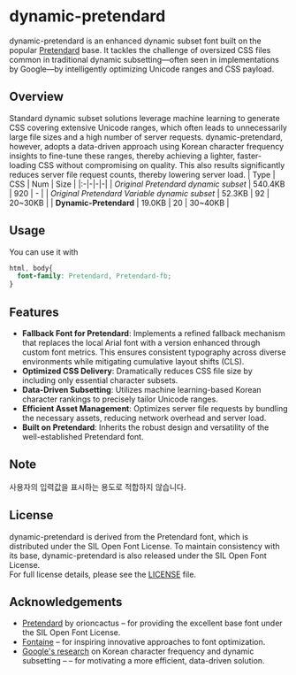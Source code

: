 # dynamic-pretendard

dynamic-pretendard is an enhanced dynamic subset font built on the popular [Pretendard](https://github.com/orioncactus/pretendard) base. It tackles the challenge of oversized CSS files common in traditional dynamic subsetting—often seen in implementations by Google—by intelligently optimizing Unicode ranges and CSS payload.

## Overview

Standard dynamic subset solutions leverage machine learning to generate CSS covering extensive Unicode ranges, which often leads to unnecessarily large file sizes and a high number of server requests.
dynamic-pretendard, however, adopts a data-driven approach using Korean character frequency insights to fine-tune these ranges, thereby achieving a lighter, faster-loading CSS without compromising on quality. This also results significantly reduces server file request counts, thereby lowering server load.
| Type | CSS | Num | Size |
|:-|-|-|-|
| *Original Pretendard dynamic subset* | 540.4KB | 920 | - |
| *Original Pretendard Variable dynamic subset* | 52.3KB | 92 | 20~30KB |
| **Dynamic-Pretendard** | 19.0KB | 20 | 30~40KB |


## Usage

You can use it with
```css
html, body{
  font-family: Pretendard, Pretendard-fb;
}

```

## Features

- **Fallback Font for Pretendard**: Implements a refined fallback mechanism that replaces the local Arial font with a version enhanced through custom font metrics. This ensures consistent typography across diverse environments while mitigating cumulative layout shifts (CLS).
- **Optimized CSS Delivery**: Dramatically reduces CSS file size by including only essential character subsets.
- **Data-Driven Subsetting**: Utilizes machine learning-based Korean character rankings to precisely tailor Unicode ranges.
- **Efficient Asset Management**: Optimizes server file requests by bundling the necessary assets, reducing network overhead and server load.
- **Built on Pretendard**: Inherits the robust design and versatility of the well-established Pretendard font.

## Note

사용자의 입력값을 표시하는 용도로 적합하지 않습니다.

## License

dynamic-pretendard is derived from the Pretendard font, which is distributed under the SIL Open Font License. To maintain consistency with its base, dynamic-pretendard is also released under the SIL Open Font License.  
For full license details, please see the [LICENSE](LICENSE) file.

## Acknowledgements

- [Pretendard](https://github.com/orioncactus/pretendard) by orioncactus – for providing the excellent base font under the SIL Open Font License.
- [Fontaine](https://github.com/unjs/fontaine) – for inspiring innovative approaches to font optimization.
- [Google's research](https://www.tdcommons.org/dpubs_series/906/) on Korean character frequency and dynamic subsetting – – for motivating a more efficient, data-driven solution.
